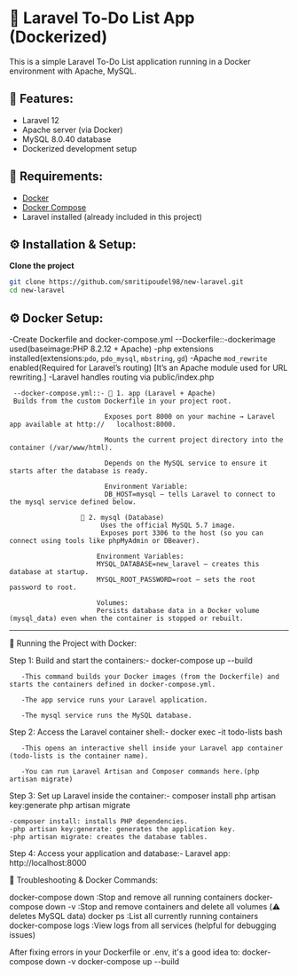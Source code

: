 # 🧾 Laravel To-Do List App (Dockerized)

This is a simple Laravel To-Do List application running in a Docker environment with Apache, MySQL.

## 🚀 Features:

-   Laravel 12
-   Apache server (via Docker)
-   MySQL 8.0.40 database
-   Dockerized development setup

## 🧱 Requirements:

-   [Docker](https://www.docker.com/)
-   [Docker Compose](https://docs.docker.com/compose/)
-   Laravel installed (already included in this project)

## ⚙️ Installation & Setup:

**Clone the project**

```bash
git clone https://github.com/smritipoudel98/new-laravel.git
cd new-laravel
```

## ⚙️ Docker Setup:

-Create Dockerfile and docker-compose.yml
--Dockerfile::-dockerimage used(baseimage:PHP 8.2.12 + Apache)
-php extensions installed(extensions:`pdo`, `pdo_mysql`, `mbstring`, `gd`)
-Apache `mod_rewrite` enabled(Required for Laravel’s routing)
[It’s an Apache module used for URL rewriting.]
-Laravel handles routing via public/index.php

     --docker-compose.yml::- 🔧 1. app (Laravel + Apache)
     Builds from the custom Dockerfile in your project root.

                            Exposes port 8000 on your machine → Laravel app available at http://   localhost:8000.

                            Mounts the current project directory into the container (/var/www/html).

                            Depends on the MySQL service to ensure it starts after the database is ready.

                            Environment Variable:
                            DB_HOST=mysql — tells Laravel to connect to the mysql service defined below.

                      🐬 2. mysql (Database)
                           Uses the official MySQL 5.7 image.
                           Exposes port 3306 to the host (so you can connect using tools like phpMyAdmin or DBeaver).

                          Environment Variables:
                          MYSQL_DATABASE=new_laravel — creates this database at startup.
                          MYSQL_ROOT_PASSWORD=root — sets the root password to root.

                          Volumes:
                          Persists database data in a Docker volume (mysql_data) even when the container is stopped or rebuilt.

---

🧪 Running the Project with Docker:

Step 1: Build and start the containers:-
docker-compose up --build

       -This command builds your Docker images (from the Dockerfile) and starts the containers defined in docker-compose.yml.

       -The app service runs your Laravel application.

       -The mysql service runs the MySQL database.

Step 2: Access the Laravel container shell:-
docker exec -it todo-lists bash

       -This opens an interactive shell inside your Laravel app container (todo-lists is the container name).

       -You can run Laravel Artisan and Composer commands here.(php artisan migrate)

Step 3: Set up Laravel inside the container:-
composer install
php artisan key:generate
php artisan migrate

    -composer install: installs PHP dependencies.
    -php artisan key:generate: generates the application key.
    -php artisan migrate: creates the database tables.

Step 4: Access your application and database:-
Laravel app: http://localhost:8000

🧯 Troubleshooting & Docker Commands:

docker-compose down :Stop and remove all running containers
docker-compose down -v :Stop and remove containers and delete all volumes (⚠️ deletes MySQL data)
docker ps :List all currently running containers
docker-compose logs :View logs from all services (helpful for debugging issues)

After fixing errors in your Dockerfile or .env, it's a good idea to:
docker-compose down -v
docker-compose up --build
